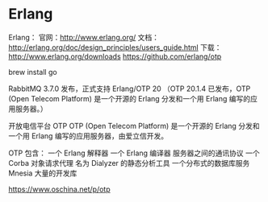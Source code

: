 # Erlang

Erlang：
官网：http://www.erlang.org/
文档：http://erlang.org/doc/design_principles/users_guide.html
下载：http://www.erlang.org/downloads
https://github.com/erlang/otp


brew install go


RabbitMQ 3.7.0 发布，正式支持 Erlang/OTP 20
（OTP 20.1.4 已发布，OTP (Open Telecom Platform) 是一个开源的 Erlang 分发和一个用 Erlang 编写的应用服务器。）

开放电信平台 OTP
OTP (Open Telecom Platform) 是一个开源的 Erlang 分发和一个用 Erlang 编写的应用服务器，由爱立信开发。

OTP 包含：
一个 Erlang 解释器
一个 Erlang 编译器
服务器之间的通讯协议
一个 Corba 对象请求代理
名为 Dialyzer 的静态分析工具
一个分布式的数据库服务 Mnesia
大量的开发库

https://www.oschina.net/p/otp

